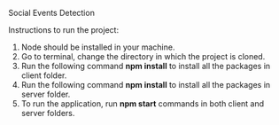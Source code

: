 Social Events Detection

Instructions to run the project:

1. Node should be installed in your machine.
2. Go to terminal, change the directory in which the project is cloned.
3. Run the following command **npm install** to install all the packages in client folder.
4. Run the following command **npm install** to install all the packages in server folder.
5. To run the application, run **npm start** commands in both client and server folders.

